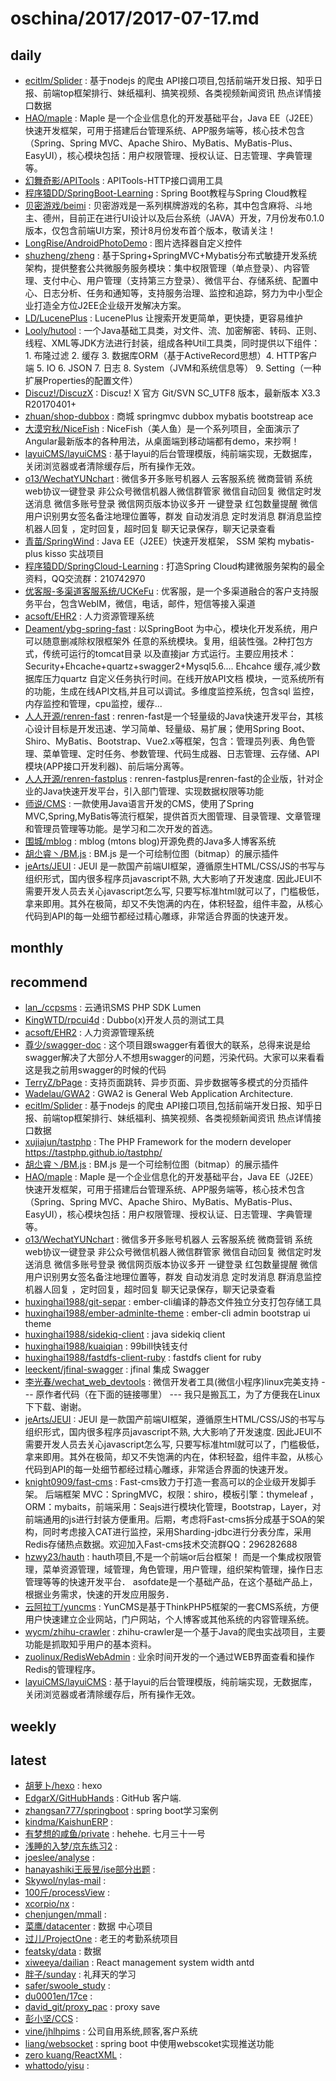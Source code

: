 # oschina/2017/2017-07-17.md



## daily

- [ecitlm/Splider](http://git.oschina.net/ecitlm/splider) : 基于nodejs 的爬虫 API接口项目,包括前端开发日报、知乎日报、前端top框架排行、妹纸福利、搞笑视频、各类视频新闻资讯 热点详情接口数据
- [HAO/maple](http://git.oschina.net/blind/maple) : Maple 是一个企业信息化的开发基础平台，Java EE（J2EE）快速开发框架，可用于搭建后台管理系统、APP服务端等，核心技术包含（Spring、Spring MVC、Apache Shiro、MyBatis、MyBatis-Plus、EasyUI），核心模块包括：用户权限管理、授权认证、日志管理、字典管理等。
- [幻舞奇影/APITools](http://git.oschina.net/zzunet/APITools) : APITools-HTTP接口调用工具
- [程序猿DD/SpringBoot-Learning](http://git.oschina.net/didispace/SpringBoot-Learning) : Spring Boot教程与Spring Cloud教程
- [贝密游戏/beimi](http://git.oschina.net/beimigame/beimi) : 贝密游戏是一系列棋牌游戏的名称，其中包含麻将、斗地主、德州，目前正在进行UI设计以及后台系统（JAVA）开发，7月份发布0.1.0版本，仅包含前端UI方案，预计8月份发布首个版本，敬请关注！
- [LongRise/AndroidPhotoDemo](http://git.oschina.net/longrise/androidphotodemo) : 图片选择器自定义控件
- [shuzheng/zheng](http://git.oschina.net/shuzheng/zheng) : 基于Spring+SpringMVC+Mybatis分布式敏捷开发系统架构，提供整套公共微服务服务模块：集中权限管理（单点登录）、内容管理、支付中心、用户管理（支持第三方登录）、微信平台、存储系统、配置中心、日志分析、任务和通知等，支持服务治理、监控和追踪，努力为中小型企业打造全方位J2EE企业级开发解决方案。
- [LD/LucenePlus](http://git.oschina.net/Myzhang/luceneplus) : LucenePlus 让搜索开发更简单，更快捷，更容易维护
- [Looly/hutool](http://git.oschina.net/loolly/hutool) : 一个Java基础工具类，对文件、流、加密解密、转码、正则、线程、XML等JDK方法进行封装，组成各种Util工具类，同时提供以下组件： 1. 布隆过滤 2. 缓存 3. 数据库ORM（基于ActiveRecord思想）4. HTTP客户端 5. IO 6. JSON 7. 日志 8. System（JVM和系统信息等） 9. Setting（一种扩展Properties的配置文件）
- [Discuz!/DiscuzX](http://git.oschina.net/ComsenzDiscuz/DiscuzX) : Discuz! X 官方 Git/SVN SC_UTF8 版本，最新版本 X3.3 R20170401+
- [zhuan/shop-dubbox](http://git.oschina.net/catshen/shop-dubbox) : 商城 springmvc dubbox mybatis bootstreap ace
- [大漠穷秋/NiceFish](http://git.oschina.net/mumu-osc/NiceFish) : NiceFish（美人鱼）是一个系列项目，全面演示了Angular最新版本的各种用法，从桌面端到移动端都有demo，来抄啊！
- [layuiCMS/layuiCMS](http://git.oschina.net/layuicms/layuicms) : 基于layui的后台管理模版，纯前端实现，无数据库，关闭浏览器或者清除缓存后，所有操作无效。
- [o13/WechatYUNchart](http://git.oschina.net/bolanzw/WechatYUNchart) : 微信多开多账号机器人 云客服系统 微商营销 系统web协议一键登录 非公众号微信机器人微信群管家 微信自动回复 微信定时发送消息 微信多账号登录 微信网页版本协议多开 一键登录 红包数量提醒 微信用户识别男女签名备注地理位置等，群发 自动发消息 定时发消息 群消息监控 机器人回复 ，定时回复，超时回复 聊天记录保存，聊天记录查看
- [青苗/SpringWind](http://git.oschina.net/juapk/SpringWind) : Java EE（J2EE）快速开发框架， SSM 架构 mybatis-plus kisso 实战项目
- [程序猿DD/SpringCloud-Learning](http://git.oschina.net/didispace/SpringCloud-Learning) : 打造Spring Cloud构建微服务架构的最全资料，QQ交流群：210742970
- [优客服-多渠道客服系统/UCKeFu](http://git.oschina.net/ukewo/ukefu) : 优客服，是一个多渠道融合的客户支持服务平台，包含WebIM，微信，电话，邮件，短信等接入渠道
- [acsoft/EHR2](http://git.oschina.net/dongfangx/EHR2) : 人力资源管理系统
- [Deament/ybg-spring-fast](http://git.oschina.net/SYDeament/88ybg) : 以SpringBoot 为中心，模块化开发系统，用户可以随意删减除权限框架外 任意的系统模块。复用，组装性强。2种打包方式，传统可运行的tomcat目录 以及直接jar 方式运行。主要应用技术：Security+Ehcache+quartz+swagger2+Mysql5.6.... Ehcahce 缓存,减少数据库压力quartz 自定义任务执行时间。在线开放API文档 模块，一览系统所有的功能，生成在线API文档,并且可以调试。多维度监控系统，包含sql 监控，内存监控和管理，cpu监控，缓存...
- [人人开源/renren-fast](http://git.oschina.net/babaio/renren-fast) : renren-fast是一个轻量级的Java快速开发平台，其核心设计目标是开发迅速、学习简单、轻量级、易扩展；使用Spring Boot、Shiro、MyBatis、Bootstrap、Vue2.x等框架，包含：管理员列表、角色管理、菜单管理、定时任务、参数管理、代码生成器、日志管理、云存储、API模块(APP接口开发利器)、前后端分离等。
- [人人开源/renren-fastplus](http://git.oschina.net/babaio/renren-fastplus) : renren-fastplus是renren-fast的企业版，针对企业的Java快速开发平台，引入部门管理、实现数据权限等功能
- [师说/CMS](http://git.oschina.net/shishuo/CMS) : 一款使用Java语言开发的CMS，使用了Spring MVC,Spring,MyBatis等流行框架，提供首页大图管理、目录管理、文章管理和管理员管理等功能。是学习和二次开发的首选。
- [围城/mblog](http://git.oschina.net/mtons/mblog) : mblog (mtons blog)开源免费的Java多人博客系统
- [胡尐睿丶/BM.js](http://git.oschina.net/hooray/BM.js) : BM.js 是一个可绘制位图（bitmap）的展示插件
- [jeArts/JEUI](http://git.oschina.net/arts1986/jeui) : JEUI 是一款国产前端UI框架，遵循原生HTML/CSS/JS的书写与组织形式，国内很多程序员javascript不熟, 大大影响了开发速度. 因此JEUI不需要开发人员去关心javascript怎么写, 只要写标准html就可以了，门槛极低，拿来即用。其外在极简，却又不失饱满的内在，体积轻盈，组件丰盈，从核心代码到API的每一处细节都经过精心雕琢，非常适合界面的快速开发。


## monthly



## recommend

- [lan_/ccpsms](http://git.oschina.net/shaozicrm/ccpsms) : 云通讯SMS PHP SDK Lumen
- [KingWTD/rpcui4d](http://git.oschina.net/kingariel/rpcui4d) : Dubbo(x)开发人员的测试工具
- [acsoft/EHR2](http://git.oschina.net/dongfangx/EHR2) : 人力资源管理系统
- [尊少/swagger-doc](http://git.oschina.net/wangkang_daydayup/swagger-doc) : 这个项目跟swagger有着很大的联系，总得来说是给swagger解决了大部分人不想用swagger的问题，污染代码。大家可以来看看这是我之前用swagger的时候的代码
- [TerryZ/bPage](http://git.oschina.net/TerryZ/bPage) : 支持页面跳转、异步页面、异步数据等多模式的分页插件
- [Wadelau/GWA2](http://git.oschina.net/xenxin/GWA2) : GWA2 is General Web Application Architecture.
- [ecitlm/Splider](http://git.oschina.net/ecitlm/splider) : 基于nodejs 的爬虫 API接口项目,包括前端开发日报、知乎日报、前端top框架排行、妹纸福利、搞笑视频、各类视频新闻资讯 热点详情接口数据
- [xujiajun/tastphp](http://git.oschina.net/xujiajun/tastphp) : The PHP Framework for the modern developer https://tastphp.github.io/tastphp/
- [胡尐睿丶/BM.js](http://git.oschina.net/hooray/BM.js) : BM.js 是一个可绘制位图（bitmap）的展示插件
- [HAO/maple](http://git.oschina.net/blind/maple) : Maple 是一个企业信息化的开发基础平台，Java EE（J2EE）快速开发框架，可用于搭建后台管理系统、APP服务端等，核心技术包含（Spring、Spring MVC、Apache Shiro、MyBatis、MyBatis-Plus、EasyUI），核心模块包括：用户权限管理、授权认证、日志管理、字典管理等。
- [o13/WechatYUNchart](http://git.oschina.net/bolanzw/WechatYUNchart) : 微信多开多账号机器人 云客服系统 微商营销 系统web协议一键登录 非公众号微信机器人微信群管家 微信自动回复 微信定时发送消息 微信多账号登录 微信网页版本协议多开 一键登录 红包数量提醒 微信用户识别男女签名备注地理位置等，群发 自动发消息 定时发消息 群消息监控 机器人回复 ，定时回复，超时回复 聊天记录保存，聊天记录查看
- [huxinghai1988/git-separ](http://git.oschina.net/huxinghai1988/git-separ) : ember-cli编译的静态文件独立分支打包存储工具
- [huxinghai1988/ember-adminlte-theme](http://git.oschina.net/huxinghai1988/ember-adminlte-theme) : ember-cli admin bootstrap ui theme
- [huxinghai1988/sidekiq-client](http://git.oschina.net/huxinghai1988/sidekiq-client) : java sidekiq client
- [huxinghai1988/kuaiqian](http://git.oschina.net/huxinghai1988/kuaiqian) : 99bill快钱支付
- [huxinghai1988/fastdfs-client-ruby](http://git.oschina.net/huxinghai1988/fastdfs-client-ruby) : fastdfs client for ruby
- [leeckent/jfinal-swagger](http://git.oschina.net/leeckent/jfinal-swagger) : jfinal 集成 Swagger
- [李光春/wechat_web_devtools](http://git.oschina.net/aizhineng/wechat_web_devtools) : 微信开发者工具(微信小程序)linux完美支持 --- 原作者代码（在下面的链接哪里） --- 我只是搬瓦工，为了方便我在Linux下下载、谢谢。
- [jeArts/JEUI](http://git.oschina.net/arts1986/jeui) : JEUI 是一款国产前端UI框架，遵循原生HTML/CSS/JS的书写与组织形式，国内很多程序员javascript不熟, 大大影响了开发速度. 因此JEUI不需要开发人员去关心javascript怎么写, 只要写标准html就可以了，门槛极低，拿来即用。其外在极简，却又不失饱满的内在，体积轻盈，组件丰盈，从核心代码到API的每一处细节都经过精心雕琢，非常适合界面的快速开发。
- [knight0909/fast-cms](http://git.oschina.net/knight0909/fast-cms) : Fast-cms致力于打造一套高可以的企业级开发脚手架。 后端框架 MVC：SpringMVC，权限：shiro，模板引擎：thymeleaf ，ORM：mybaits，前端采用：Seajs进行模块化管理，Bootstrap，Layer，对前端通用的js进行封装方便重用。后期，考虑将Fast-cms拆分成基于SOA的架构，同时考虑接入CAT进行监控，采用Sharding-jdbc进行分表分库，采用Redis存储热点数据。欢迎加入Fast-cms技术交流群QQ：296282688
- [hzwy23/hauth](http://git.oschina.net/hzwy23/hauth) : hauth项目,不是一个前端or后台框架！ 而是一个集成权限管理，菜单资源管理，域管理，角色管理，用户管理，组织架构管理，操作日志管理等等的快速开发平台． asofdate是一个基础产品，在这个基础产品上，根据业务需求，快速的开发应用服务．
- [云阿拉丁/yuncms](http://git.oschina.net/yunalading/yuncms) : YunCMS是基于ThinkPHP5框架的一套CMS系统，方便用户快速建立企业网站，门户网站，个人博客或其他系统的内容管理系统。
- [wycm/zhihu-crawler](http://git.oschina.net/wycm/zhihu-crawler) : zhihu-crawler是一个基于Java的爬虫实战项目，主要功能是抓取知乎用户的基本资料。
- [zuolinux/RedisWebAdmin](http://git.oschina.net/zuolinux/RedisWebAdmin) : 业余时间开发的一个通过WEB界面查看和操作Redis的管理程序。
- [layuiCMS/layuiCMS](http://git.oschina.net/layuicms/layuicms) : 基于layui的后台管理模版，纯前端实现，无数据库，关闭浏览器或者清除缓存后，所有操作无效。


## weekly



## latest

- [胡萝卜/hexo](http://git.oschina.net/wangdabaoqq/hexo) : hexo
- [EdgarX/GitHubHands](http://git.oschina.net/edgarx/GitHubHands) : GitHub 客户端.
- [zhangsan777/springboot](http://git.oschina.net/zhangsan777/springboot) : spring boot学习案例
- [kindma/KaishunERP](http://git.oschina.net/kindma/kaishunerp) : 
- [有梦想的咸鱼/private](http://git.oschina.net/wh_dzq/private) : hehehe. 七月三十一号
- [浅睡的入梦/京东练习2](http://git.oschina.net/petit_JH/JingDongLianXi2) : 
- [joeslee/analyse](http://git.oschina.net/joeslee/analyse) : 
- [hanayashiki王辰昱/ise部分出题](http://git.oschina.net/hanayashikiWangChenYu/iseBuFenChuTi) : 
- [Skywol/nylas-mail](http://git.oschina.net/skywol/nylas-mail) : 
- [100斤/processView](http://git.oschina.net/50k/processView) : 
- [xcorpio/nx](http://git.oschina.net/mr.zheng/nx) : 
- [chenjungen/mmall](http://git.oschina.net/chenjungen/mmall) : 
- [菜鹰/datacenter](http://git.oschina.net/Jasic/datacenter) : 数据 中心项目
- [过儿/ProjectOne](http://git.oschina.net/guoeryyj/projectone) : 老王的考勤系统项目
- [featsky/data](http://git.oschina.net/featsky/data) : 数据
- [xiweeya/dailian](http://git.oschina.net/xiweeya/dailian) : React management system width antd
- [胖子/sunday](http://git.oschina.net/simadu/sunday) : 礼拜天的学习
- [safer/swoole_study](http://git.oschina.net/said-young/swoole_study) : 
- [du0001en/17ce](http://git.oschina.net/du0001en/17ce) : 
- [david_git/proxy_pac](http://git.oschina.net/david_crazy/proxy_pac) : proxy save
- [彭小坚/CCS](http://git.oschina.net/pengxiaojian/ccs) : 
- [vine/jhlhpims](http://git.oschina.net/zqxathz/jhlhpims) : 公司自用系统,顾客,客户系统
- [liang/websocket](http://git.oschina.net/oschina_liang/websocket) : spring boot 中使用webscoket实现推送功能
- [zero kuang/ReactXML](http://git.oschina.net/izerocrazy/reactxml) : 
- [whattodo/yisu](http://git.oschina.net/whattodo/yisu) : 